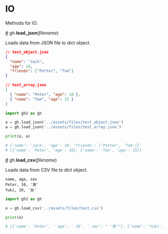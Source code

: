 # IO

Methods for IO.

<a name="load_json" href="#load_json">#</a> gh.**load_json**(*filename*)

Loads data from JSON file to dict object.

```JSON
// test_object.json
{
  "name": "Jack",
  "age": 10,
  "friends": ["Petter", "Tom"]
}
```

```JSON
// test_array.json
[
  { "name": "Peter", "age": 10 },
  { "name": "Tom", "age": 15 }
]

```

```py
import gh2 as gh

o = gh.load_json('../assets/files/test_object.json')
a = gh.load_json('../assets/files/test_array.json')

print(o, a)

# {'name': 'Jack', 'age': 10, 'friends': ['Petter', 'Tom']}
# [{'name': 'Peter', 'age': 10}, {'name': 'Tom', 'age': 15}]
```

<a name="load_csv" href="#load_csv">#</a> gh.**load_csv**(*filename*)

Loads data from CSV file to dict object.

```CSV
name, age, sex
Peter, 10, '男'
Yuki, 10, '女'
```

```py
import gh2 as gh

o = gh.load_csv('../assets/files/test.csv')

print(o)

# [{'name': 'Peter', ' age': ' 10', ' sex': " '男'"}, {'name': 'Yuki', ' age': ' 10', ' sex': " '女'"}]
```
